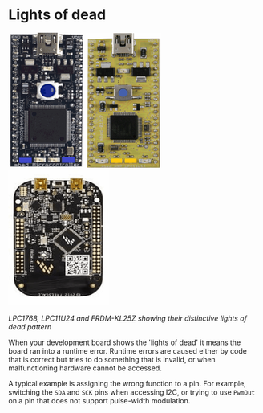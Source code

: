 # Lights of dead

![LPC1768 Lights of dead](Images/lights1.gif) ![LPC11U24 Lights of dead](Images/lights2.gif) ![FRMD-KL25Z Lights of dead](Images/lights3.gif)

*LPC1768, LPC11U24 and FRDM-KL25Z showing their distinctive lights of dead pattern*

When your development board shows the 'lights of dead' it means the board ran into a runtime error. Runtime errors are caused either by code that is correct but tries to do something that is invalid, or when malfunctioning hardware cannot be accessed.

A typical example is assigning the wrong function to a pin. For example, switching the `SDA` and `SCK` pins when accessing I2C, or trying to use `PwmOut` on a pin that does not support pulse-width modulation.

